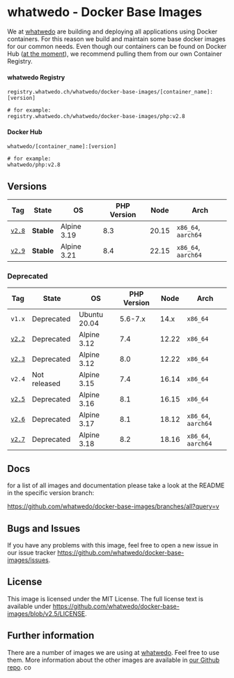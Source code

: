 # whatwedo - Docker Base Images

We at [whatwedo](https://whatwedo.ch/) are building and deploying all applications using Docker containers. For this reason we build and maintain some base docker images for our common needs. Even though our containers can be found on Docker Hub ([at the moment](https://news.ycombinator.com/item?id=35154025)), we recommend pulling them from our own Container Registry. 

#### whatwedo Registry
```
registry.whatwedo.ch/whatwedo/docker-base-images/[container_name]:[version]

# for example:
registry.whatwedo.ch/whatwedo/docker-base-images/php:v2.8
```

#### Docker Hub
```
whatwedo/[container_name]:[version]

# for example:
whatwedo/php:v2.8
```

## Versions

| Tag | State | OS | PHP Version | Node | Arch |
|---|---|---|---|---|---|
| [`v2.8`](https://github.com/whatwedo/docker-base-images/tree/v2.8) | **Stable** | Alpine 3.19 | 8.3 | 20.15 | `x86_64`, `aarch64` |
| [`v2.9`](https://github.com/whatwedo/docker-base-images/tree/v2.9) | **Stable** | Alpine 3.21 | 8.4 | 22.15 | `x86_64`, `aarch64` |


### Deprecated
| Tag | State | OS | PHP Version | Node | Arch |
|---|---|---|---|---|---|
| `v1.x` | Deprecated | Ubuntu 20.04 | 5.6-7.x | 14.x | `x86_64` |
| [`v2.2`](https://github.com/whatwedo/docker-base-images/tree/v2.2) | Deprecated | Alpine 3.12 | 7.4 | 12.22 | `x86_64` |
| [`v2.3`](https://github.com/whatwedo/docker-base-images/tree/v2.3) | Deprecated | Alpine 3.12 | 8.0 | 12.22 | `x86_64` |
| `v2.4` | Not released | Alpine 3.15 | 7.4 | 16.14 | `x86_64` |
| [`v2.5`](https://github.com/whatwedo/docker-base-images/tree/v2.5) | Deprecated | Alpine 3.16 | 8.1 | 16.15 | `x86_64` |
| [`v2.6`](https://github.com/whatwedo/docker-base-images/tree/v2.6) | Deprecated | Alpine 3.17 | 8.1 | 18.12 | `x86_64`, `aarch64` |
| [`v2.7`](https://github.com/whatwedo/docker-base-images/tree/v2.7) | Deprecated | Alpine 3.18 | 8.2 | 18.16 | `x86_64`, `aarch64` |

## Docs

for a list of all images and documentation please take a look at the README in the specific version branch:

https://github.com/whatwedo/docker-base-images/branches/all?query=v


## Bugs and Issues

If you have any problems with this image, feel free to open a new issue in our issue tracker https://github.com/whatwedo/docker-base-images/issues.


## License

This image is licensed under the MIT License. The full license text is available under https://github.com/whatwedo/docker-base-images/blob/v2.5/LICENSE.


## Further information

There are a number of images we are using at [whatwedo](https://whatwedo.ch/). Feel free to use them. More information about the other images are available in [our Github repo](https://github.com/whatwedo/docker-base-images).
co